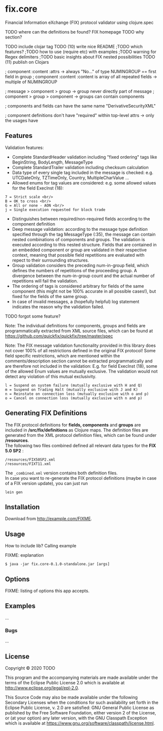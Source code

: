 # fix.core

Financial Information eXchange (FIX) protocol validator using clojure.spec <br/>

TODO where can the definitions be found? FIX homepage
TODO why section?


TODO include clojar tag
TODO (10) write nice README 
     ;TODO which features? 
     ;TODO how to use (require etc) with examples
     ;TODO warning for Regex delimiters
     ;TODO basic insights about FIX nested possibilities
TODO (11) publish on Clojars


; component :content :attrs -> always "No..." of type NUMINGROUP == first field in group
; component :content :content is array of all repeated fields -> multiple of NUMINGROUP

; message > component > group -> group never directly part of message
; component > group > component -> groups can contain components

; components and fields can have the same name "DerivativeSecurityXML"

; component definitions don't have "required" within top-level attrs -> only the usages have


## Features

Validation features:
* Complete StandardHeader validation including "fixed ordering" tags like BeginString, BodyLength, MessageType
* Complete StandardTrailer validation including checksum calculation
* Data type of every single tag included in the message is checked: e.g. UTCDateOnly, TZTimeOnly, Country, MultipleCharValue ... 
* Allowed enums for tag values are considered: e.g. some allowed values for the field ExecInst (18): <br/>
```
7 = Strict scale <br/>
B = OK to cross <br/>
G = All or none - AON <br/>
j = Single execution requested for block trade
```
* Distinguishes between required/non-required fields according to the component definition
* Deep message validation: according to the message type definition specified through the tag MessageType (:35), 
the message can contain nested combinations of components and groups. The validation is executed according to this 
nested structure. Fields that are contained in an embedded component or group are validated in their respective context,
meaning that possible field repetitions are evaluated with repect to their surrounding structures. 
* Group validation considers the preceding num-in-group field, which defines the numbers of repetitions of the proceeding group. 
A divergence between the num-in-group count and the actual number of repetitions will fail the validation.
* The ordering of tags is considered arbitrary for fields of the same component (this might not be 100% accurate in all possible cases!),
but fixed for the fields of the same group.
* In case of invalid messages, a (hopefully helpful) log statement indicates the reason why the validation failed.

TODO forgot some feature?

Note: The individual definitions for components, groups and fields are programmatically extracted from XML source files,
which can be found at https://github.com/quickfix/quickfix/tree/master/spec

Note: The FIX message validation functionality provided in this library does not 
cover 100% of all restrictions defined in the original FIX protocol! Some field specific restrictions, which are
mentioned within the comments/description section cannot be extracted programmatically and are therefore not included
in the validation: 
E.g. for field ExecInst (18), some of the allowed Enum values are mutually exclusive. The validation would not 
detect any violation of this mutual exclusivity. 
```
l = Suspend on system failure (mutually exclusive with H and Q)
m = Suspend on Trading Halt (mutually exclusive with J and K)
n = Reinstate on connection loss (mutually exclusive with o and p)
o = Cancel on connection loss (mutually exclusive with n and p)
```

## Generating FIX Definitions

The FIX protocol definitions for **fields, components** and **groups** are included in **/src/fix/definitions** as Clojure maps.
The definition files are generated from the XML protocol definition files, which can be found under **/resources**.  
The following two files combined defined all relevant data types for the **FIX 5.0 SP2** :
```
/resources/FIX50SP2.xml
/resources/FIXT11.xml
```
The `_combined.xml` version contains both definition files. <br/>
In case you want to re-generate the FIX protocol definitions (maybe in case of a FIX version update), you can just run
```
lein gen
```


## Installation

Download from http://example.com/FIXME.

## Usage
How to include lib?
Calling example

FIXME: explanation

    $ java -jar fix.core-0.1.0-standalone.jar [args]

## Options

FIXME: listing of options this app accepts.

## Examples

...

### Bugs

...



## License

Copyright © 2020 TODO

This program and the accompanying materials are made available under the
terms of the Eclipse Public License 2.0 which is available at
http://www.eclipse.org/legal/epl-2.0.

This Source Code may also be made available under the following Secondary
Licenses when the conditions for such availability set forth in the Eclipse
Public License, v. 2.0 are satisfied: GNU General Public License as published by
the Free Software Foundation, either version 2 of the License, or (at your
option) any later version, with the GNU Classpath Exception which is available
at https://www.gnu.org/software/classpath/license.html.
